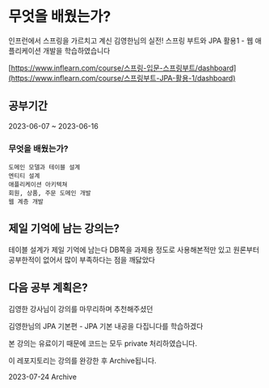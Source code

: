 # 무엇을 배웠는가?

인프런에서 스프링을 가르치고 계신 김영한님의 실전! 스프링 부트와 JPA 활용1 - 웹 애플리케이션 개발을 학습하였습니다

[https://www.inflearn.com/course/스프링-입문-스프링부트/dashboard](https://www.inflearn.com/course/스프링부트-JPA-활용-1/dashboard)

## 공부기간

2023-06-07 ~ 2023-06-16

### 무엇을 배웠는가?

```
도메인 모델과 테이블 설계
엔티티 설계
애플리케이션 아키텍쳐
회원, 상품, 주문 도메인 개발
웹 계층 개발
```

## 제일 기억에 남는 강의는?

테이블 설계가 제일 기억에 남는다
DB쪽을 과제용 정도로 사용해본적만 있고 원론부터 공부한적이 없어서 많이 부족하다는 점을 깨닳았다

## 다음 공부 계획은?

김영한 강사님이 강의를 마무리하며 추천해주셨던

김영한님의 JPA 기본편 - JPA 기본 내공을 다집니다를 학습하겠다

본 강의는 유료이기 때문에 코드는 모두 private 처리하였습니다.

이 레포지토리는 강의를 완강한 후 Archive됩니다.

2023-07-24 Archive
